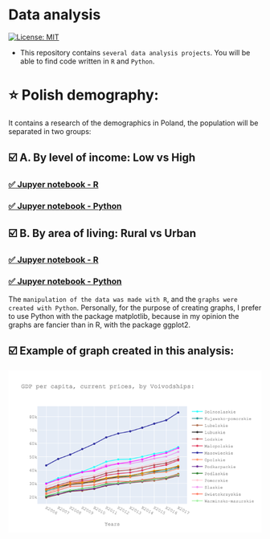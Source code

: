 # Data analysis

[![License: MIT](https://img.shields.io/badge/License-MIT-yellow.svg)](https://opensource.org/licenses/MIT)

* This repository contains `several data analysis projects`. You will be able to find code written in `R` and `Python`.

# :star: Polish demography:

It contains a research of the demographics in Poland, the population will be separated in two groups:

## :ballot_box_with_check: A.	By level of income: Low vs High

### [:white_check_mark: Jupyer notebook - R](https://github.com/lajobu/Data-analysis/blob/master/1%20Polish%20demography/High%20Low%20income/High%20Low%20income%20R.ipynb)
### [:white_check_mark: Jupyer notebook - Python](https://github.com/lajobu/Data-analysis/blob/master/1%20Polish%20demography/High%20Low%20income/High%20Low%20income%20Python.ipynb)

## :ballot_box_with_check: B.	By area of living: Rural vs Urban

### [:white_check_mark: Jupyer notebook - R](https://github.com/lajobu/Data-analysis/blob/master/1%20Polish%20demography/Rural%20Urban%20areas/Rural%20-%20Urban%20R.ipynb)
### [:white_check_mark: Jupyer notebook - Python](https://github.com/lajobu/Data-analysis/blob/master/1%20Polish%20demography/Rural%20Urban%20areas/Rural%20-%20urban%20Python.ipynb)

The `manipulation of the data was made with R`, and the `graphs were created with Python`. Personally, for the purpose of creating graphs, I prefer to use Python with the package matplotlib, because in my opinion the graphs are fancier than in R, with the package ggplot2.

## :ballot_box_with_check: Example of graph created in this analysis:
![alt text](https://github.com/lajobu/Data-analysis/blob/master/1%20Polish%20demography/Graphs/GDP%20per%20capita.png)
